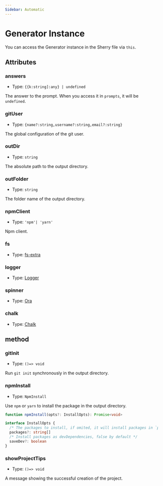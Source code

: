 ```yaml
---
Sidebar: Automatic
---
```


# Generator Instance

You can access the Generator instance in the Sherry file via `this`.

## Attributes

### answers

- Type: `{{k:string]:any} | undefined`

The answer to the prompt. When you access it in `prompts`, it will be `undefined`.

### gitUser

- Type: `{name?:string,username?:string,email?:string}`

The global configuration of the git user.

### outDir

- Type: `string`

The absolute path to the output directory.

### outFolder

- Type: `string`

The folder name of the output directory.

### npmClient

- Type: `'npm'| 'yarn'`

Npm client.

### fs

- Type: [fs-extra](https://github.com/jprichardson/node-fs-extra)

### logger

- Type: [Logger](https://github.com/saojs/sao/blob/master/lib/logger.js)

### spinner

- Type: [Ora](https://github.com/sindresorhus/ora)

### chalk

- Type: [Chalk](https://github.com/chalk/chalk)

## method

### gitInit

- Type: `()=> void`

Run `git init` synchronously in the output directory.

### npmInstall

- Type: `NpmInstall`

Use `npm` or `yarn` to install the package in the output directory.

```typescript
function npmInstall(opts?: InstallOpts): Promise<void>

interface InstallOpts {
  /* The packages to install, if omited, it will install packages in `package.json` */
  packages?: string[]
  /* Install packages as devDependencies, false by default */
  saveDev?: boolean
}
```

### showProjectTips

- Type: `()=> void`

A message showing the successful creation of the project.
